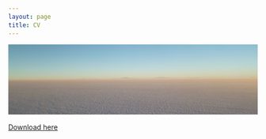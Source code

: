 ```yaml
---
layout: page
title: CV
---
```


![calm](/img/salt.jpg)

[Download here](https://github.com/jadesiu/jadesiu.github.io/blob/master/200803_Jade_Siu%20CV.pdf)

